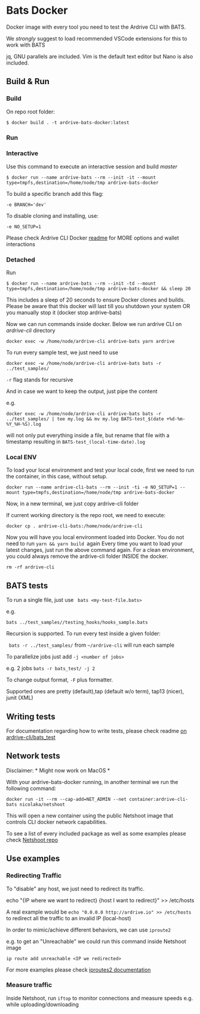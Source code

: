 # Bats Docker

Docker image with every tool you need to test the Ardrive CLI with BATS.

We *strongly* suggest to load recommended VSCode extensions for this to work with BATS

jq, GNU parallels are included. Vim is the default text editor but Nano is also included.
## Build & Run

### Build

On repo root folder:

```$ docker build . -t ardrive-bats-docker:latest      ```                                                                  

### Run

### Interactive

Use this command to execute an interactive session and build *master*

```$ docker run --name ardrive-bats --rm --init -it --mount type=tmpfs,destination=/home/node/tmp ardrive-bats-docker   ```

To build a specific branch add this flag:

``` -e BRANCH='dev' ```

To disable cloning and installing, use:

``` -e NO_SETUP=1 ```

Please check Ardrive CLI Docker [readme](https://github.com/ardriveapp/ardrive-cli-docker/blob/production/README.md#run-ardrive-cli-docker) for MORE options and wallet interactions

### Detached

Run

```$ docker run --name ardrive-bats --rm --init -td --mount type=tmpfs,destination=/home/node/tmp ardrive-bats-docker && sleep 20 ```

This includes a sleep of 20 seconds to ensure Docker clones and builds. Please be aware that this docker will last till you shutdown your system OR you manually stop it (docker stop ardrive-bats)

Now we can run commands inside docker. Below we run ardrive CLI on *ardrive-cli* directory

```docker exec -w /home/node/ardrive-cli ardrive-bats yarn ardrive```

To run every sample test, we just need to use

```docker exec -w /home/node/ardrive-cli ardrive-bats bats -r ../test_samples/```

```-r``` flag stands for recursive

And in case we want to keep the output, just pipe the content

e.g.

```docker exec -w /home/node/ardrive-cli ardrive-bats bats -r ../test_samples/ | tee my.log && mv my.log BATS-test_$(date +%d-%m-%Y_%H-%S).log```

will not only put everything inside a file, but rename that file with a timestamp resulting in ```BATS-test_(local-time-date).log```

### Local ENV

To load your local environment and test your local code, first we need to run the container, in this case, without setup.

```docker run --name ardrive-cli-bats --rm --init -ti -e NO_SETUP=1 --mount type=tmpfs,destination=/home/node/tmp ardrive-bats-docker   ```

Now, in a new terminal, we just copy ardrive-cli folder

If current working directory is the repo root, we need to execute:

```docker cp . ardrive-cli-bats:/home/node/ardrive-cli ```

Now you will have you local environment loaded into Docker. You do not need to run ```yarn && yarn build ```again
Every time you want to load your latest changes, just run the above command again. For a clean environment, you could always remove the ardrive-cli folder INSIDE the docker. 

```rm -rf ardrive-cli ```


## BATS tests 

To run a single file, just use
``` bats <my-test-file.bats>```

e.g.

```bats ../test_samples//testing_hooks/hooks_sample.bats```

Recursion is supported. To run every test inside a given folder:

``` bats -r ../test_samples/``` from ```~/ardrive-cli``` will run each sample

To parallelize jobs just add ```-j <number of jobs>```

e.g. 2 jobs ```bats -r bats_test/ -j 2```

To change output format, ```-F``` plus formatter. 

Supported ones are pretty (default),tap (default w/o term), tap13 (nicer), junit (XML)

## Writing tests

For documentation regarding how to write tests, please check readme [on ardrive-cli/bats_test](https://github.com/ardriveapp/ardrive-cli/blob/master/bats_test/readme.md)

## Network tests

Disclaimer: * Might now work on MacOS *

With your ardrive-bats-docker running, in another terminal we run the following command:

```docker run -it --rm --cap-add=NET_ADMIN --net container:ardrive-cli-bats nicolaka/netshoot```

This will open a new container using the public Netshoot image that controls CLI docker network capabilities.

To see a list of every included package as well as some examples please check [Netshoot repo](https://github.com/nicolaka/netshoot#netshoot-a-docker--kubernetes-network-trouble-shooting-swiss-army-container)


## Use examples
### Redirecting Traffic

To "disable" any host, we just need to redirect its traffic.

echo "{IP where we want to redirect} {host I want to redirect}" >> /etc/hosts

A real example would be ```echo "0.0.0.0 http://ardrive.io" >> /etc/hosts``` to redirect all the traffic to an invalid IP (local-host)

In order to mimic/achieve different behaviors, we can use ```iproute2``` 

e.g. to get an "Unreachable" we could run this command inside Netshoot image

```ip route add unreachable <IP we redirected>```

For more examples please check [iproutes2 documentation](https://baturin.org/docs/iproute2/#ip-route-add-blackhole)

### Measure traffic

Inside Netshoot, run ```iftop``` to monitor connections and measure speeds e.g. while uploading/downloading
